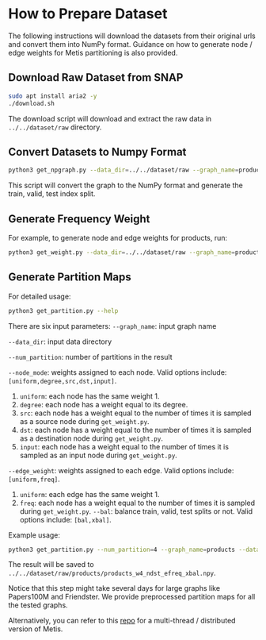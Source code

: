 # How to Prepare Dataset
The following instructions will download the datasets from their original urls and convert them into NumPy format. 
Guidance on how to generate node / edge weights for Metis partitioning is also provided.

## Download Raw Dataset from SNAP
```bash
sudo apt install aria2 -y
./download.sh
```
The download script will download and extract the raw data in `../../dataset/raw` directory.

## Convert Datasets to Numpy Format
```bash
python3 get_npgraph.py --data_dir=../../dataset/raw --graph_name=products
```
This script will convert the graph to the NumPy format and generate the train, valid, test index split.

## Generate Frequency Weight
For example, to generate node and edge weights for products, run:
```bash
python3 get_weight.py --data_dir=../../dataset/raw --graph_name=products
```
## Generate Partition Maps
For detailed usage:
```bash
python3 get_partition.py --help
```

There are six input parameters:
`--graph_name`: input graph name

`--data_dir`: input data directory

`--num_partition`: number of partitions in the result

`--node_mode`: weights assigned to each node. Valid options include: `[uniform,degree,src,dst,input]`.
1. `uniform`: each node has the same weight 1.
2. `degree`: each node has a weight equal to its degree.
3. `src`: each node has a weight equal to the number of times it is sampled as a source node during `get_weight.py`.
4. `dst`: each node has a weight equal to the number of times it is sampled as a destination node during `get_weight.py`.
5. `input`: each node has a weight equal to the number of times it is sampled as an input node during `get_weight.py`.

`--edge_weight`: weights assigned to each edge. Valid options include: `[uniform,freq]`.
1. `uniform`: each edge has the same weight 1.
2. `freq`: each node has a weight equal to the number of times it is sampled during `get_weight.py`.
`--bal`: balance train, valid, test splits or not. Valid options include: `[bal,xbal]`.

Example usage:
```bash
python3 get_partition.py --num_partition=4 --graph_name=products --data_dir=../../dataset/raw --node_mode=dst --edge_mode=freq --bal=xbal
```
The result will be saved to `../../dataset/raw/products/products_w4_ndst_efreq_xbal.npy`.

Notice that this step might take several days for large graphs like Papers100M and Friendster. We provide preprocessed partition maps for all the tested graphs. 

Alternatively, you can refer to this [repo](https://github.com/Juelin-Liu/npmetis) for a multi-thread / distributed version of Metis.